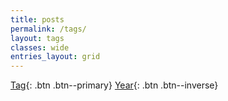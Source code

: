 ```yaml
---
title: posts
permalink: /tags/
layout: tags
classes: wide
entries_layout: grid
---
```


[Tag](../tags){: .btn .btn--primary} [Year](../year){: .btn .btn--inverse}